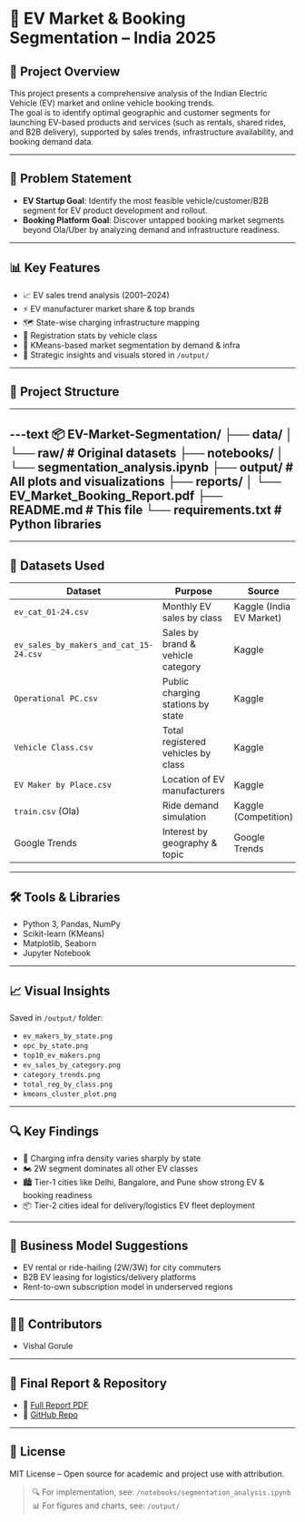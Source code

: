 # 🚀 EV Market & Booking Segmentation – India 2025

## 📌 Project Overview
This project presents a comprehensive analysis of the Indian Electric Vehicle (EV) market and online vehicle booking trends.  
The goal is to identify optimal geographic and customer segments for launching EV-based products and services (such as rentals, shared rides, and B2B delivery), supported by sales trends, infrastructure availability, and booking demand data.

---

## 🧠 Problem Statement
- **EV Startup Goal**: Identify the most feasible vehicle/customer/B2B segment for EV product development and rollout.
- **Booking Platform Goal**: Discover untapped booking market segments beyond Ola/Uber by analyzing demand and infrastructure readiness.

---

## 📊 Key Features
- 📈 EV sales trend analysis (2001–2024)  
- ⚡ EV manufacturer market share & top brands  
- 🗺️ State-wise charging infrastructure mapping  
- 🚗 Registration stats by vehicle class  
- 🧠 KMeans-based market segmentation by demand & infra  
- 📎 Strategic insights and visuals stored in `/output/`  

---

## 📁 Project Structure
---
---text
📦 EV-Market-Segmentation/
├── data/
│   └── raw/                       # Original datasets
├── notebooks/
│   └── segmentation_analysis.ipynb
├── output/                       # All plots and visualizations
├── reports/
│   └── EV_Market_Booking_Report.pdf
├── README.md                     # This file
└── requirements.txt              # Python libraries
---

---

## 📂 Datasets Used

| Dataset                               | Purpose                                  | Source                     |
|---------------------------------------|------------------------------------------|----------------------------|
| `ev_cat_01-24.csv`                    | Monthly EV sales by class                | Kaggle (India EV Market)   |
| `ev_sales_by_makers_and_cat_15-24.csv`| Sales by brand & vehicle category        | Kaggle                     |
| `Operational PC.csv`                  | Public charging stations by state        | Kaggle                     |
| `Vehicle Class.csv`                   | Total registered vehicles by class       | Kaggle                     |
| `EV Maker by Place.csv`               | Location of EV manufacturers             | Kaggle                     |
| `train.csv` (Ola)                     | Ride demand simulation                   | Kaggle (Competition)       |
| Google Trends                         | Interest by geography & topic            | Google Trends              |

---

## 🛠️ Tools & Libraries
- Python 3, Pandas, NumPy  
- Scikit-learn (KMeans)  
- Matplotlib, Seaborn  
- Jupyter Notebook  

---

## 📈 Visual Insights  
Saved in `/output/` folder:
- `ev_makers_by_state.png`
- `opc_by_state.png`
- `top10_ev_makers.png`
- `ev_sales_by_category.png`
- `category_trends.png`
- `total_reg_by_class.png`
- `kmeans_cluster_plot.png`

---

## 🔍 Key Findings
- 🔌 Charging infra density varies sharply by state  
- 🏍️ 2W segment dominates all other EV classes  
- 🏙️ Tier-1 cities like Delhi, Bangalore, and Pune show strong EV & booking readiness  
- 📦 Tier-2 cities ideal for delivery/logistics EV fleet deployment  

---

## 💼 Business Model Suggestions
- EV rental or ride-hailing (2W/3W) for city commuters  
- B2B EV leasing for logistics/delivery platforms  
- Rent-to-own subscription model in underserved regions  

---

## 👨‍💻 Contributors
- Vishal Gorule

---

## 📄 Final Report & Repository
- 📘 [Full Report PDF](./reports/EV_Market_Booking_Report.pdf)  
- 📁 [GitHub Repo](https://github.com/VisionExpo/EV-Market-Segmentation)

---

## 📜 License
MIT License – Open source for academic and project use with attribution.

> 🔍 For implementation, see: `/notebooks/segmentation_analysis.ipynb`  
> 📊 For figures and charts, see: `/output/`
